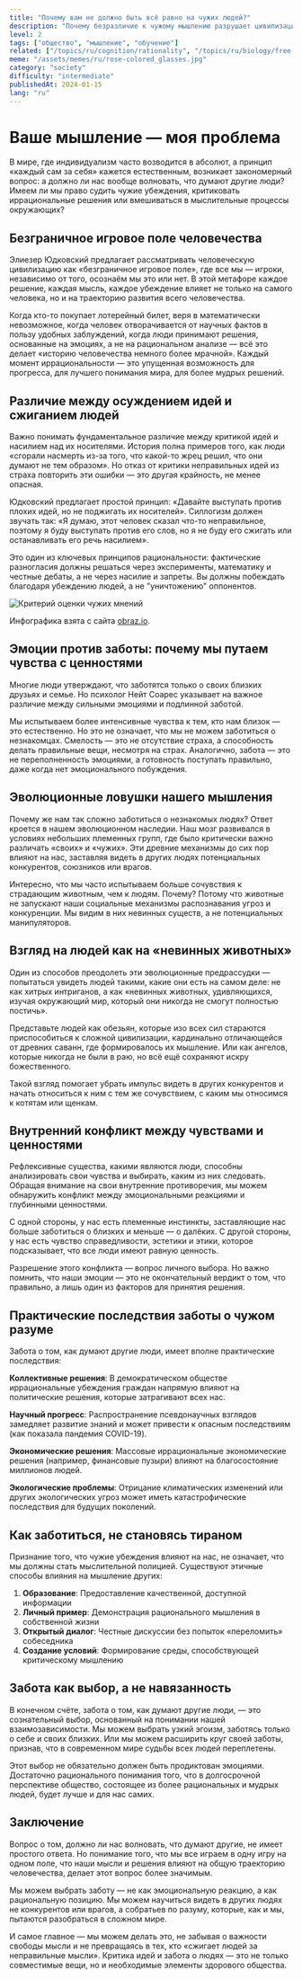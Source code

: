 ```yaml
---
title: "Почему вам не должно быть всё равно на чужих людей?"
description: "Почему безразличие к чужому мышлению разрушает цивилизацию: правда о том, как ваши убеждения влияют на весь мир."
level: 2
tags: ["общество", "мышление", "обучение"]
related: ["/topics/ru/cognition/rationality", "/topics/ru/biology/free-will", "/topics/ru/society/discrimination", "/topics/ru/cognition/cognitive-biases", "/topics/ru/society/studing", "/topics/ru/biology/behaviorism", "/topics/ru/society/problem-list"]
meme: "/assets/memes/ru/rose-colored_glasses.jpg"
category: "society"
difficulty: "intermediate"
publishedAt: 2024-01-15
lang: "ru"
---
```



# Ваше мышление — моя проблема

В мире, где индивидуализм часто возводится в абсолют, а принцип «каждый сам за себя» кажется естественным, возникает закономерный вопрос: а должно ли нас вообще волновать, что думают другие люди? Имеем ли мы право судить чужие убеждения, критиковать иррациональные решения или вмешиваться в мыслительные процессы окружающих?

## Безграничное игровое поле человечества

Элиезер Юдковский предлагает рассматривать человеческую цивилизацию как «безграничное игровое поле», где все мы — игроки, независимо от того, осознаём мы это или нет. В этой метафоре каждое решение, каждая мысль, каждое убеждение влияет не только на самого человека, но и на траекторию развития всего человечества.

Когда кто-то покупает лотерейный билет, веря в математически невозможное, когда человек отворачивается от научных фактов в пользу удобных заблуждений, когда люди принимают решения, основанные на эмоциях, а не на рациональном анализе — всё это делает «историю человечества немного более мрачной». Каждый момент иррациональности — это упущенная возможность для прогресса, для лучшего понимания мира, для более мудрых решений.

## Различие между осуждением идей и сжиганием людей

Важно понимать фундаментальное различие между критикой идей и насилием над их носителями. История полна примеров того, как люди «сгорали насмерть из-за того, что какой-то жрец решил, что они думают не тем образом». Но отказ от критики неправильных идей из страха повторить эти ошибки — это другая крайность, не менее опасная.

Юдковский предлагает простой принцип: «Давайте выступать против плохих идей, но не поджигать их носителей». Силлогизм должен звучать так: «Я думаю, этот человек сказал что-то неправильное, поэтому я буду выступать против его слов, но я не буду его сжигать или останавливать его речь насилием».

Это один из ключевых принципов рациональности: фактические разногласия должны решаться через эксперименты, математику и честные дебаты, а не через насилие и запреты. Вы должны побеждать благодаря убеждению людей, а не "уничтожению" оппонентов.

![Критерий оценки чужих мнений](/assets/memes/ru/Graham_pyramid.jpg)

Инфографика взята с сайта [obraz.io](https://obraz.io/).

## Эмоции против заботы: почему мы путаем чувства с ценностями

Многие люди утверждают, что заботятся только о своих близких друзьях и семье. Но психолог Нейт Соарес указывает на важное различие между сильными эмоциями и подлинной заботой.

Мы испытываем более интенсивные чувства к тем, кто нам близок — это естественно. Но это не означает, что мы не можем заботиться о незнакомцах. Смелость — это не отсутствие страха, а способность делать правильные вещи, несмотря на страх. Аналогично, забота — это не переполненность эмоциями, а готовность поступать правильно, даже когда нет эмоционального побуждения.

## Эволюционные ловушки нашего мышления

Почему же нам так сложно заботиться о незнакомых людях? Ответ кроется в нашем эволюционном наследии. Наш мозг развивался в условиях небольших племенных групп, где было критически важно различать «своих» и «чужих». Эти древние механизмы до сих пор влияют на нас, заставляя видеть в других людях потенциальных конкурентов, союзников или врагов.

Интересно, что мы часто испытываем больше сочувствия к страдающим животным, чем к людям. Почему? Потому что животные не запускают наши социальные механизмы распознавания угроз и конкуренции. Мы видим в них невинных существ, а не потенциальных манипуляторов.

## Взгляд на людей как на «невинных животных»

Один из способов преодолеть эти эволюционные предрассудки — попытаться увидеть людей такими, какие они есть на самом деле: не как хитрых интриганов, а как «невинных животных, удивляющихся, изучая окружающий мир, который они никогда не смогут полностью постичь».

Представьте людей как обезьян, которые изо всех сил стараются приспособиться к сложной цивилизации, кардинально отличающейся от древних саванн, где формировалось их мышление. Или как ангелов, которые никогда не были в раю, но всё ещё сохраняют искру божественного.

Такой взгляд помогает убрать импульс видеть в других конкурентов и начать относиться к ним с тем же сочувствием, с каким мы относимся к котятам или щенкам.

## Внутренний конфликт между чувствами и ценностями

Рефлексивные существа, какими являются люди, способны анализировать свои чувства и выбирать, каким из них следовать. Обращая внимание на свои внутренние противоречия, мы можем обнаружить конфликт между эмоциональными реакциями и глубинными ценностями.

С одной стороны, у нас есть племенные инстинкты, заставляющие нас больше заботиться о близких и меньше — о далёких. С другой стороны, у нас есть чувство справедливости, эстетики и этики, которое подсказывает, что все люди имеют равную ценность.

Разрешение этого конфликта — вопрос личного выбора. Но важно помнить, что наши эмоции — это не окончательный вердикт о том, что правильно, а лишь один из факторов для принятия решения.

## Практические последствия заботы о чужом разуме

Забота о том, как думают другие люди, имеет вполне практические последствия:

**Коллективные решения**: В демократическом обществе иррациональные убеждения граждан напрямую влияют на политические решения, которые затрагивают всех нас.

**Научный прогресс**: Распространение псевдонаучных взглядов замедляет развитие знаний и может привести к опасным последствиям (как показала пандемия COVID-19).

**Экономические решения**: Массовые иррациональные экономические решения (например, финансовые пузыри) влияют на благосостояние миллионов людей.

**Экологические проблемы**: Отрицание климатических изменений или других экологических угроз может иметь катастрофические последствия для будущих поколений.

## Как заботиться, не становясь тираном

Признание того, что чужие убеждения влияют на нас, не означает, что мы должны стать мыслительной полицией. Существуют этичные способы влияния на мышление других:

1. **Образование**: Предоставление качественной, доступной информации
2. **Личный пример**: Демонстрация рационального мышления в собственной жизни
3. **Открытый диалог**: Честные дискуссии без попыток «переломить» собеседника
4. **Создание условий**: Формирование среды, способствующей критическому мышлению

## Забота как выбор, а не навязанность

В конечном счёте, забота о том, как думают другие люди, — это сознательный выбор, основанный на понимании нашей взаимозависимости. Мы можем выбрать узкий эгоизм, заботясь только о себе и своих близких. Или мы можем расширить круг своей заботы, признав, что в современном мире судьбы всех людей переплетены.

Этот выбор не обязательно должен быть продиктован эмоциями. Достаточно рационального понимания того, что в долгосрочной перспективе общество, состоящее из более рациональных и мудрых людей, будет лучше и для нас самих.

## Заключение

Вопрос о том, должно ли нас волновать, что думают другие, не имеет простого ответа. Но понимание того, что мы все играем в одну игру на одном поле, что наши мысли и решения влияют на общую траекторию человечества, делает этот вопрос более значимым.

Мы можем выбрать заботу — не как эмоциональную реакцию, а как рациональную позицию. Мы можем научиться видеть в других людях не конкурентов или врагов, а собратьев по разуму, которые, как и мы, пытаются разобраться в сложном мире.

И самое главное — мы можем делать это, не забывая о важности свободы мысли и не превращаясь в тех, кто «сжигает людей за неправильные мысли». Критика идей и забота о людях — это не только совместимые вещи, но и необходимые элементы здорового общества.